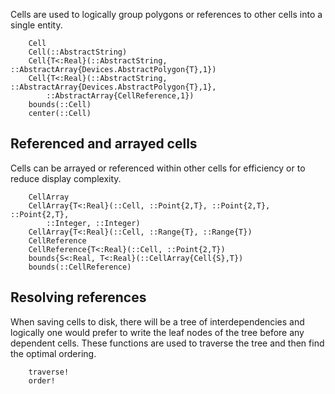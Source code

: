 Cells are used to logically group polygons or references to other cells
into a single entity.

```@docs
    Cell
    Cell(::AbstractString)
    Cell{T<:Real}(::AbstractString, ::AbstractArray{Devices.AbstractPolygon{T},1})
    Cell{T<:Real}(::AbstractString, ::AbstractArray{Devices.AbstractPolygon{T},1},
        ::AbstractArray{CellReference,1})
    bounds(::Cell)
    center(::Cell)
```
## Referenced and arrayed cells

Cells can be arrayed or referenced within other cells for efficiency or to reduce
display complexity.

```@docs
    CellArray
    CellArray{T<:Real}(::Cell, ::Point{2,T}, ::Point{2,T}, ::Point{2,T},
        ::Integer, ::Integer)
    CellArray{T<:Real}(::Cell, ::Range{T}, ::Range{T})
    CellReference
    CellReference{T<:Real}(::Cell, ::Point{2,T})
    bounds{S<:Real, T<:Real}(::CellArray{Cell{S},T})
    bounds(::CellReference)
```
## Resolving references

When saving cells to disk, there will be a tree of interdependencies and logically
one would prefer to write the leaf nodes of the tree before any dependent cells.
These functions are used to traverse the tree and then find the optimal ordering.

```@docs
    traverse!
    order!
```
